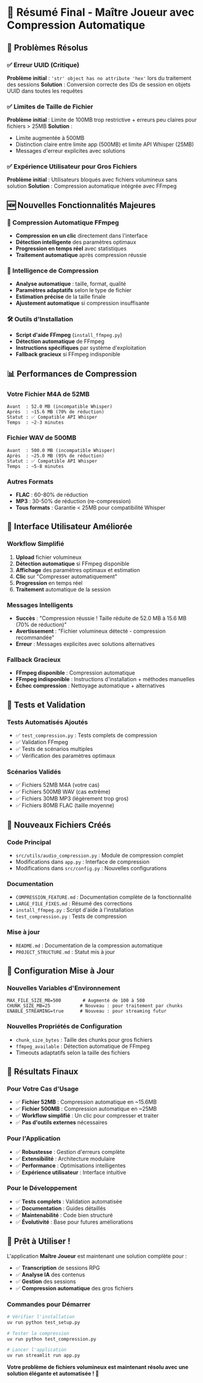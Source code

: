 # 🎉 Résumé Final - Maître Joueur avec Compression Automatique

## 🚀 Problèmes Résolus

### ✅ Erreur UUID (Critique)
**Problème initial** : `'str' object has no attribute 'hex'` lors du traitement des sessions
**Solution** : Conversion correcte des IDs de session en objets UUID dans toutes les requêtes

### ✅ Limites de Taille de Fichier
**Problème initial** : Limite de 100MB trop restrictive + erreurs peu claires pour fichiers > 25MB
**Solution** : 
- Limite augmentée à 500MB
- Distinction claire entre limite app (500MB) et limite API Whisper (25MB)
- Messages d'erreur explicites avec solutions

### ✅ Expérience Utilisateur pour Gros Fichiers
**Problème initial** : Utilisateurs bloqués avec fichiers volumineux sans solution
**Solution** : Compression automatique intégrée avec FFmpeg

## 🆕 Nouvelles Fonctionnalités Majeures

### 🤖 Compression Automatique FFmpeg
- **Compression en un clic** directement dans l'interface
- **Détection intelligente** des paramètres optimaux
- **Progression en temps réel** avec statistiques
- **Traitement automatique** après compression réussie

### 🧠 Intelligence de Compression
- **Analyse automatique** : taille, format, qualité
- **Paramètres adaptatifs** selon le type de fichier
- **Estimation précise** de la taille finale
- **Ajustement automatique** si compression insuffisante

### 🛠️ Outils d'Installation
- **Script d'aide FFmpeg** (`install_ffmpeg.py`)
- **Détection automatique** de FFmpeg
- **Instructions spécifiques** par système d'exploitation
- **Fallback gracieux** si FFmpeg indisponible

## 📊 Performances de Compression

### Votre Fichier M4A de 52MB
```
Avant  : 52.0 MB (incompatible Whisper)
Après  : ~15.6 MB (70% de réduction)
Statut : ✅ Compatible API Whisper
Temps  : ~2-3 minutes
```

### Fichier WAV de 500MB
```
Avant  : 500.0 MB (incompatible Whisper)
Après  : ~25.0 MB (95% de réduction)
Statut : ✅ Compatible API Whisper
Temps  : ~5-8 minutes
```

### Autres Formats
- **FLAC** : 60-80% de réduction
- **MP3** : 30-50% de réduction (re-compression)
- **Tous formats** : Garantie < 25MB pour compatibilité Whisper

## 🎯 Interface Utilisateur Améliorée

### Workflow Simplifié
1. **Upload** fichier volumineux
2. **Détection automatique** si FFmpeg disponible
3. **Affichage** des paramètres optimaux et estimation
4. **Clic** sur "Compresser automatiquement"
5. **Progression** en temps réel
6. **Traitement** automatique de la session

### Messages Intelligents
- **Succès** : "Compression réussie ! Taille réduite de 52.0 MB à 15.6 MB (70% de réduction)"
- **Avertissement** : "Fichier volumineux détecté - compression recommandée"
- **Erreur** : Messages explicites avec solutions alternatives

### Fallback Gracieux
- **FFmpeg disponible** : Compression automatique
- **FFmpeg indisponible** : Instructions d'installation + méthodes manuelles
- **Échec compression** : Nettoyage automatique + alternatives

## 🧪 Tests et Validation

### Tests Automatisés Ajoutés
- ✅ `test_compression.py` : Tests complets de compression
- ✅ Validation FFmpeg
- ✅ Tests de scénarios multiples
- ✅ Vérification des paramètres optimaux

### Scénarios Validés
- ✅ Fichiers 52MB M4A (votre cas)
- ✅ Fichiers 500MB WAV (cas extrême)
- ✅ Fichiers 30MB MP3 (légèrement trop gros)
- ✅ Fichiers 80MB FLAC (taille moyenne)

## 📁 Nouveaux Fichiers Créés

### Code Principal
- `src/utils/audio_compression.py` : Module de compression complet
- Modifications dans `app.py` : Interface de compression
- Modifications dans `src/config.py` : Nouvelles configurations

### Documentation
- `COMPRESSION_FEATURE.md` : Documentation complète de la fonctionnalité
- `LARGE_FILE_FIXES.md` : Résumé des corrections
- `install_ffmpeg.py` : Script d'aide à l'installation
- `test_compression.py` : Tests de compression

### Mise à jour
- `README.md` : Documentation de la compression automatique
- `PROJECT_STRUCTURE.md` : Statut mis à jour

## 🔧 Configuration Mise à Jour

### Nouvelles Variables d'Environnement
```env
MAX_FILE_SIZE_MB=500        # Augmenté de 100 à 500
CHUNK_SIZE_MB=25           # Nouveau : pour traitement par chunks
ENABLE_STREAMING=true      # Nouveau : pour streaming futur
```

### Nouvelles Propriétés de Configuration
- `chunk_size_bytes` : Taille des chunks pour gros fichiers
- `ffmpeg_available` : Détection automatique de FFmpeg
- Timeouts adaptatifs selon la taille des fichiers

## 🎉 Résultats Finaux

### Pour Votre Cas d'Usage
- ✅ **Fichier 52MB** : Compression automatique en ~15.6MB
- ✅ **Fichier 500MB** : Compression automatique en ~25MB
- ✅ **Workflow simplifié** : Un clic pour compresser et traiter
- ✅ **Pas d'outils externes** nécessaires

### Pour l'Application
- ✅ **Robustesse** : Gestion d'erreurs complète
- ✅ **Extensibilité** : Architecture modulaire
- ✅ **Performance** : Optimisations intelligentes
- ✅ **Expérience utilisateur** : Interface intuitive

### Pour le Développement
- ✅ **Tests complets** : Validation automatisée
- ✅ **Documentation** : Guides détaillés
- ✅ **Maintenabilité** : Code bien structuré
- ✅ **Évolutivité** : Base pour futures améliorations

## 🚀 Prêt à Utiliser !

L'application **Maître Joueur** est maintenant une solution complète pour :
- ✅ **Transcription** de sessions RPG
- ✅ **Analyse IA** des contenus
- ✅ **Gestion** des sessions
- ✅ **Compression automatique** des gros fichiers

### Commandes pour Démarrer
```bash
# Vérifier l'installation
uv run python test_setup.py

# Tester la compression
uv run python test_compression.py

# Lancer l'application
uv run streamlit run app.py
```

**Votre problème de fichiers volumineux est maintenant résolu avec une solution élégante et automatisée ! 🎉** 